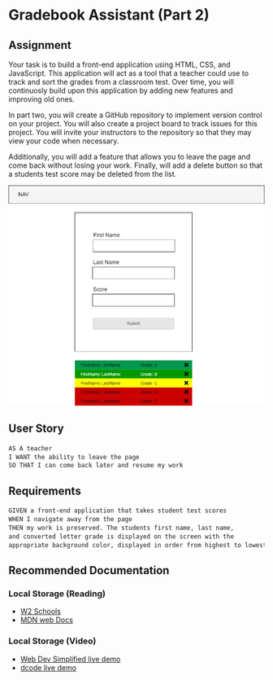 # Gradebook Assistant (Part 2)

## Assignment

Your task is to build a front-end application using HTML, CSS, and JavaScript. This application will act as a tool that a teacher could use to track and sort the grades from a classroom test. Over time, you will continuosly build upon this application by adding new features and improving old ones.

In part two, you will create a GitHub repository to implement version control on your project. You will also create a project board to track issues for this project. You will invite your instructors to the repository so that they may view your code when necessary.

Additionally, you will add a feature that allows you to leave the page and come back without losing your work. Finally, will add a delete button so that a students test score may be deleted from the list.

![Gradebook Wireframe](./assets/img/wireframe_part2.jpg)

## User Story

```md
AS A teacher
I WANT the ability to leave the page
SO THAT I can come back later and resume my work
```

## Requirements

```md
GIVEN a front-end application that takes student test scores
WHEN I navigate away from the page
THEN my work is preserved. The students first name, last name,
and converted letter grade is displayed on the screen with the
appropriate background color, displayed in order from highest to lowest grades when I come back to the page
```

## Recommended Documentation

### Local Storage (Reading)

- [W2 Schools](https://www.w3schools.com/jsref/prop_win_localstorage.asp)
- [MDN web Docs](https://developer.mozilla.org/en-US/docs/Web/API/Window/localStorage)

### Local Storage (Video)

- [Web Dev Simplified live demo](https://www.youtube.com/watch?v=GihQAC1I39Q)
- [dcode live demo](https://www.youtube.com/watch?v=k8yJCeuP6I8&t=5s)
